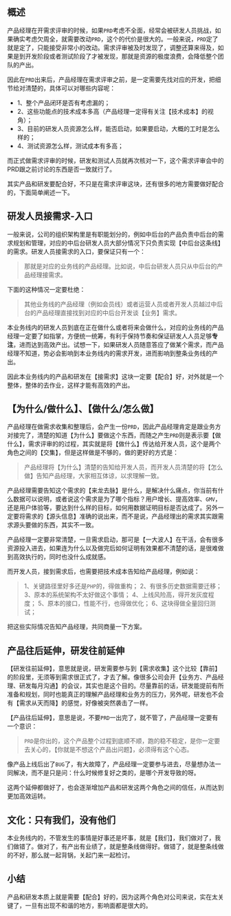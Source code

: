 ## 概述

产品经理在开需求评审的时候，如果`PRD`考虑不全面，经常会被研发人员挑战，如果确实考虑欠周全，就需要改动`PRD`，这个的代价是很大的。一般来说，`PRD`定了就是定了，只能接受非常小的改动。需求评审被及时发现了，调整还算来得及，如果是到开发阶段或者测试阶段了才被发现，那就是资源的极度浪费，会降低整个团队的产出。

因此在`PRD`出来后，产品经理在需求评审之前，是一定需要先找对应的开发，把细节给对清楚的，具体可以对哪些内容呢：

- 1、整个产品闭环是否有考虑漏的；
- 2、这些功能点的技术成本多高（产品经理一定得有关注【技术成本】的视角）；
- 3、目前的研发人员资源怎么样，能否启动，如果要启动，大概的工时是怎么样的；
- 4、测试资源怎么样，测试成本有多高；

而正式做需求评审的时候，研发和测试人员就再次核对一下，这个需求评审会中的PRD跟之前讨论的东西是否一致就行了。

其实产品和研发要配合好，不只是在需求评审这块，还有很多的地方需要做好配合的，下面简单阐述一下。

## 研发人员接需求-入口

一般来说，公司的组织架构里是有职能划分的，例如中后台的产品负责中后台的需求规划和管理，对应的中后台研发人员大部分情况下只负责实现【中后台这条线】的需求。研发人员接需求的入口，要保证只有一个：

> 那就是对应的业务线的产品经理。比如说，中后台研发人员只从中后台的产品经理接需求。

下面的这种情况一定要杜绝：

> 其他业务线的产品经理（例如会员线）或者运营人员或者开发人员越过中后台的产品经理直接找到对应的中后台开发谈【业务】需求。

本业务线内的研发人员到底在正在做什么或者将来会做什么，对应的业务线的产品经理一定要了如指掌，方便统一统筹，有利于保持节奏和保证研发人人员足够**专注**，进而达到高效产出。试想一下，如果研发人员随意答应了做某个需求，而产品经理不知道，势必会影响到本业务线内的需求开发，进而影响到整条业务线的产出。

因此本业务线内的产品和研发在【接需求】这块一定要【配合】好，对外就是一个整体，整体的去作业，这样才能有高效的产出。

## 【为什么/做什么】、【做什么/怎么做】

产品经理在做需求收集和整理后，会产生一份`PRD`，因此产品经理肯定是跟业务方对接完了，清楚的知道【为什么】要做这个东西，而随之产生`PRD`则是表示要【做什么】，需求评审的的过程，其实就是将【做什么】传达给开发人员，这个是两个角色之间的【交集】，但是这样做是不够的，做的更好的方式是：

> 产品经理将【为什么】清楚的告知给开发人员，而开发人员清楚的将【怎么做】告知产品经理，大家相互体谅，以求理解一致。

产品经理需要告知这个需求的【来龙去脉】是什么，是解决什么痛点，你当前有什么数据可以说明，或者说这个需求是为了哪个指标？用户增长、提高效率、`GMV`，还是用户体验等，要达到什么样的目标，如何用数据证明目标是否达成了。另外一定要将需求的【源头信息】准确的说出来，而不是说，产品经理出的需求其实跟需求源头要做的东西，其实不一致。

产品经理一定要非常清楚，一旦需求启动，那可是【一大波人】在干活，会有很多资源投入进去，如果连为什么以及做完后如何证明有效果都不清楚的话，是很难做到高效执行的，同时也没什么成就感。

而开发人员，接到需求后，也需要把技术成本告知给产品经理，例如说：

> 1、关键路径里好多还是`PHP`的，得做重构； 2、有很多历史数据需要迁移； 3、原本的系统架构不太好做这个事情； 4、上线风险高，得开发灰度程度； 5、原本的接口，性能不行，也得做优化； 6、这块得做全量回归测试；

把这些实际情况告知产品经理，共同商量一下方案。

## 产品往后延伸，研发往前延伸

【研发往前延伸】，意思就是说，研发需要参与到【需求收集】这个比较【靠前】的阶段里，无须等到需求很正式了，才去了解。像很多公司会开【业务方、产品经理、研发每月沟通】的会议，其实也是这个目的。尽量靠前的话，研发能提前有所准备和规划，同时也能真正的理解产品经理和业务方的压力，另外呢，研发也不会有【需求从天而降】的感觉，好像被突然袭击了一样。

【产品往后延伸】，意思是说，不要`PRD`一出完了，就不管了，产品经理一定要有一个意识：

> `PRD`是你出的，这个产品整个过程到底顺不顺，跑的稳不稳定，是你一定要去关心的，【你就是不想这个产品出问题】，必须得有这个心态。

像产品上线后出了`BUG`了，有大故障了，产品经理一定要参与进去，尽量想办法一同解决，而不是只是问：什么时候修复好之类的，是哪个开发导致的呀。

这两个延伸都做好了，也会逐渐增加产品和研发这两个角色之间的信任，从而达到更加高效运转。

## 文化：只有我们，没有他们

本业务线内的，不管发生的事情是好事还是坏事，就是【我们】，我们做对了，我们做错了。做对了，有产出有业绩了，就是整条线做得好。做错了，就是整条线做的不好，那么就一起背锅，关起门来一起检讨。

## 小结

产品和研发本质上就是需要【配合】好的，因为这两个角色对公司来说，实在太关键了，一旦有出现不和谐的地方，影响面都是很大的。
